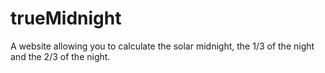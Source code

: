# trueMidnight

A website allowing you to calculate the solar midnight, the 1/3 of the night and the 2/3 of the night.



